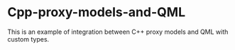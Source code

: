 # Cpp-proxy-models-and-QML
This is an example of integration between C++ proxy models and QML with custom types.
